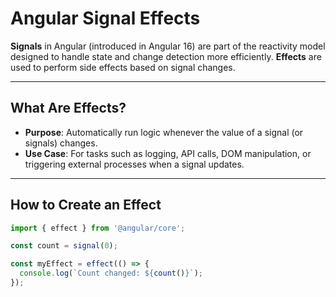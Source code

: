 # Angular Signal Effects

**Signals** in Angular (introduced in Angular 16) are part of the reactivity model designed to handle state 
and change detection more efficiently. **Effects** are used to perform side effects based on signal changes.

---

## What Are Effects?
- **Purpose**: Automatically run logic whenever the value of a signal (or signals) changes.
- **Use Case**: For tasks such as logging, API calls, DOM manipulation, or triggering external processes when 
                a signal updates.

---

## How to Create an Effect

```typescript
import { effect } from '@angular/core';

const count = signal(0);

const myEffect = effect(() => {
  console.log(`Count changed: ${count()}`);
});
```
